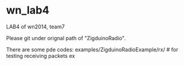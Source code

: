 wn_lab4
=======
LAB4 of wn2014, team7

Please git under orignal path of "ZigduinoRadio".

There are some pde codes:
	examples/ZigduinoRadioExample/rx/		# for testing receiving packets
	ex

